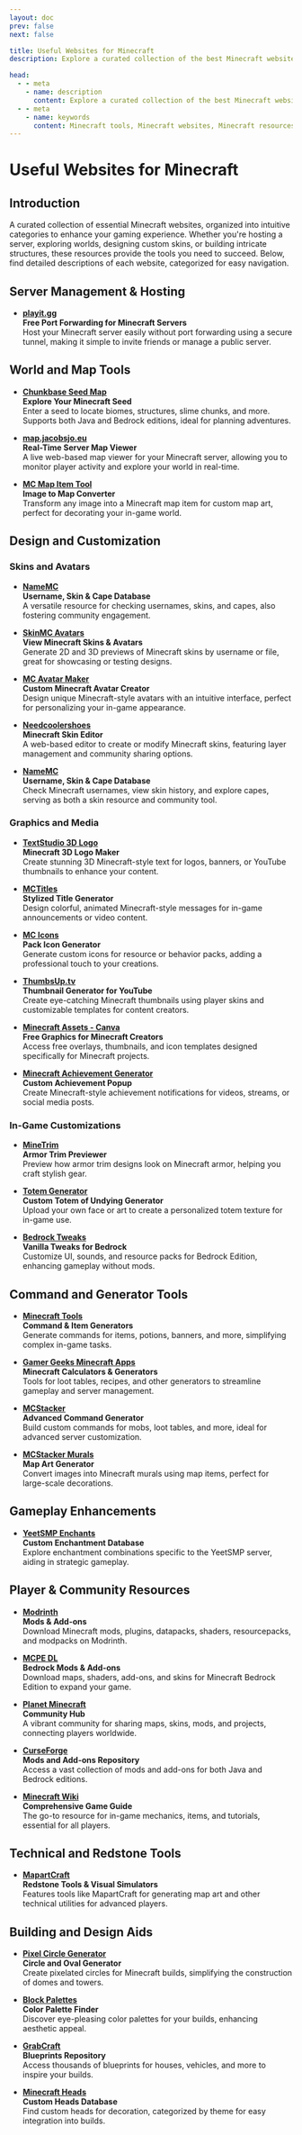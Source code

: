 ```yaml
---
layout: doc
prev: false
next: false

title: Useful Websites for Minecraft
description: Explore a curated collection of the best Minecraft websites, organized into categories like server management, world exploration, design customization, and building aids. Whether you're a server admin, builder, or casual player, these resources will elevate your Minecraft experience with tools for skins, maps, commands, and more.

head:
  - - meta
    - name: description
      content: Explore a curated collection of the best Minecraft websites, organized into categories like server management, world exploration, design customization, and building aids. Whether you're a server admin, builder, or casual player, these resources will elevate your Minecraft experience with tools for skins, maps, commands, and more.
  - - meta
    - name: keywords
      content: Minecraft tools, Minecraft websites, Minecraft resources, server hosting, map viewers, seed explorers, skin editors, command generators, design tools, building aids, redstone tools, mods, add-ons, blueprints, circle generators, custom heads, Minecraft wiki, Minecraft community, Minecraft skins, Minecraft maps.
---
```

# Useful Websites for Minecraft
## Introduction
A curated collection of essential Minecraft websites, organized into intuitive categories to enhance your gaming experience. Whether you're hosting a server, exploring worlds, designing custom skins, or building intricate structures, these resources provide the tools you need to succeed. Below, find detailed descriptions of each website, categorized for easy navigation.

## Server Management & Hosting

- **[playit.gg](https://playit.gg)**  
  **Free Port Forwarding for Minecraft Servers**  
  Host your Minecraft server easily without port forwarding using a secure tunnel, making it simple to invite friends or manage a public server.

## World and Map Tools

- **[Chunkbase Seed Map](https://www.chunkbase.com/apps/seed-map)**  
  **Explore Your Minecraft Seed**  
  Enter a seed to locate biomes, structures, slime chunks, and more. Supports both Java and Bedrock editions, ideal for planning adventures.

- **[map.jacobsjo.eu](https://map.jacobsjo.eu/)**  
  **Real-Time Server Map Viewer**  
  A live web-based map viewer for your Minecraft server, allowing you to monitor player activity and explore your world in real-time.

- **[MC Map Item Tool](https://mc-map.djfun.de/)**  
  **Image to Map Converter**  
  Transform any image into a Minecraft map item for custom map art, perfect for decorating your in-game world.

## Design and Customization

### Skins and Avatars

- **[NameMC](https://namemc.com/)**  
  **Username, Skin & Cape Database**  
  A versatile resource for checking usernames, skins, and capes, also fostering community engagement.

- **[SkinMC Avatars](https://skinmc.net/avatars)**  
  **View Minecraft Skins & Avatars**  
  Generate 2D and 3D previews of Minecraft skins by username or file, great for showcasing or testing designs.

- **[MC Avatar Maker](https://mcskins.top/avatar-maker)**  
  **Custom Minecraft Avatar Creator**  
  Design unique Minecraft-style avatars with an intuitive interface, perfect for personalizing your in-game appearance.

- **[Needcoolershoes](https://needcoolershoes.com/)**  
  **Minecraft Skin Editor**  
  A web-based editor to create or modify Minecraft skins, featuring layer management and community sharing options.

- **[NameMC](https://namemc.com/)**  
  **Username, Skin & Cape Database**  
  Check Minecraft usernames, view skin history, and explore capes, serving as both a skin resource and community tool.

### Graphics and Media

- **[TextStudio 3D Logo](https://www.textstudio.com/logo/minecraft-3d-text-41)**  
  **Minecraft 3D Logo Maker**  
  Create stunning 3D Minecraft-style text for logos, banners, or YouTube thumbnails to enhance your content.

- **[MCTitles](https://mctitles.com)**  
  **Stylized Title Generator**  
  Design colorful, animated Minecraft-style messages for in-game announcements or video content.

- **[MC Icons](https://mcicons.ccleaf.com)**  
  **Pack Icon Generator**  
  Generate custom icons for resource or behavior packs, adding a professional touch to your creations.

- **[ThumbsUp.tv](https://thumbsup.tv)**  
  **Thumbnail Generator for YouTube**  
  Create eye-catching Minecraft thumbnails using player skins and customizable templates for content creators.

- **[Minecraft Assets - Canva](https://minecraftassets.my.canva.site)**  
  **Free Graphics for Minecraft Creators**  
  Access free overlays, thumbnails, and icon templates designed specifically for Minecraft projects.

- **[Minecraft Achievement Generator](https://skinmc.net/achievement)**  
  **Custom Achievement Popup**  
  Create Minecraft-style achievement notifications for videos, streams, or social media posts.

### In-Game Customizations

- **[MineTrim](https://minetrim.com/)**  
  **Armor Trim Previewer**  
  Preview how armor trim designs look on Minecraft armor, helping you craft stylish gear.

- **[Totem Generator](https://spea.cc/totem/)**  
  **Custom Totem of Undying Generator**  
  Upload your own face or art to create a personalized totem texture for in-game use.

- **[Bedrock Tweaks](https://bedrocktweaks.net/)**  
  **Vanilla Tweaks for Bedrock**  
  Customize UI, sounds, and resource packs for Bedrock Edition, enhancing gameplay without mods.

## Command and Generator Tools

- **[Minecraft Tools](https://minecraft.tools/en/)**  
  **Command & Item Generators**  
  Generate commands for items, potions, banners, and more, simplifying complex in-game tasks.

- **[Gamer Geeks Minecraft Apps](https://www.gamergeeks.net/apps/minecraft/)**  
  **Minecraft Calculators & Generators**  
  Tools for loot tables, recipes, and other generators to streamline gameplay and server management.

- **[MCStacker](https://mcstacker.net/)**  
  **Advanced Command Generator**  
  Build custom commands for mobs, loot tables, and more, ideal for advanced server customization.

- **[MCStacker Murals](https://mcstacker.net/murals/)**  
  **Map Art Generator**  
  Convert images into Minecraft murals using map items, perfect for large-scale decorations.

## Gameplay Enhancements

- **[YeetSMP Enchants](https://yeetsmp-enchants.vercel.app)**  
  **Custom Enchantment Database**  
  Explore enchantment combinations specific to the YeetSMP server, aiding in strategic gameplay.

## Player & Community Resources

- **[Modrinth](https://modrinth.com/)**  
  **Mods & Add-ons**  
   Download Minecraft mods, plugins, datapacks, shaders, resourcepacks, and modpacks on Modrinth. 

- **[MCPE DL](https://mcpedl.com/)**  
  **Bedrock Mods & Add-ons**  
  Download maps, shaders, add-ons, and skins for Minecraft Bedrock Edition to expand your game.

- **[Planet Minecraft](https://www.planetminecraft.com/)**  
  **Community Hub**  
  A vibrant community for sharing maps, skins, mods, and projects, connecting players worldwide.

- **[CurseForge](https://www.curseforge.com/minecraft)**  
  **Mods and Add-ons Repository**  
  Access a vast collection of mods and add-ons for both Java and Bedrock editions.

- **[Minecraft Wiki](https://minecraft.fandomVendorg/)**  
  **Comprehensive Game Guide**  
  The go-to resource for in-game mechanics, items, and tutorials, essential for all players.

## Technical and Redstone Tools

- **[MapartCraft](https://rebane2001.com/mapartcraft/)**  
  **Redstone Tools & Visual Simulators**  
  Features tools like MapartCraft for generating map art and other technical utilities for advanced players.

## Building and Design Aids

- **[Pixel Circle Generator](https://donatstudios.com/PixelCircleGenerator)**  
  **Circle and Oval Generator**  
  Create pixelated circles for Minecraft builds, simplifying the construction of domes and towers.

- **[Block Palettes](https://www.blockpalettes.com/)**  
  **Color Palette Finder**  
  Discover eye-pleasing color palettes for your builds, enhancing aesthetic appeal.

- **[GrabCraft](https://www.grabcraft.com/)**  
  **Blueprints Repository**  
  Access thousands of blueprints for houses, vehicles, and more to inspire your builds.

- **[Minecraft Heads](https://minecraft-heads.com/)**  
  **Custom Heads Database**  
  Find custom heads for decoration, categorized by theme for easy integration into builds.
